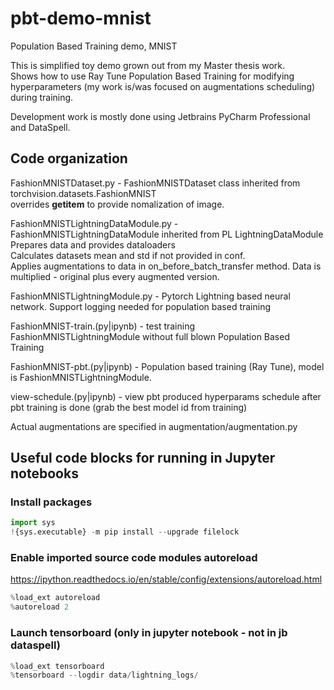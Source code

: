 # pbt-demo-mnist
Population Based Training demo, MNIST

This is simplified toy demo grown out from my Master thesis work.  
Shows how to use Ray Tune Population Based Training for modifying hyperparameters (my work is/was focused on augmentations scheduling) during training.  

Development work is mostly done using Jetbrains PyCharm Professional and DataSpell.



## Code organization

FashionMNISTDataset.py - FashionMNISTDataset class inherited from torchvision.datasets.FashionMNIST  
overrides __getitem__ to provide nomalization of image.

FashionMNISTLightningDataModule.py - FashionMNISTLightningDataModule inherited from PL LightningDataModule  
Prepares data and provides dataloaders  
Calculates datasets mean and std if not provided in conf.  
Applies augmentations to data in on_before_batch_transfer method. Data is multiplied - original plus every augmented version.  

FashionMNISTLightningModule.py - Pytorch Lightning based neural network. Support logging needed for population based training

FashionMNIST-train.(py|ipynb) - test training FashionMNISTLightningModule without full blown Population Based Training

FashionMNIST-pbt.(py|ipynb) - Population based training (Ray Tune), model is FashionMNISTLightningModule.

view-schedule.(py|ipynb) - view pbt produced hyperparams schedule after pbt training is done (grab the best model id from training)

Actual augmentations are specified in augmentation/augmentation.py

## Useful code blocks for running in Jupyter notebooks
### Install packages
~~~python
import sys
!{sys.executable} -m pip install --upgrade filelock
~~~

### Enable imported source code modules autoreload
https://ipython.readthedocs.io/en/stable/config/extensions/autoreload.html
~~~~python
%load_ext autoreload
%autoreload 2
~~~~

### Launch tensorboard (only in jupyter notebook - not in jb dataspell)
~~~python
%load_ext tensorboard
%tensorboard --logdir data/lightning_logs/
~~~